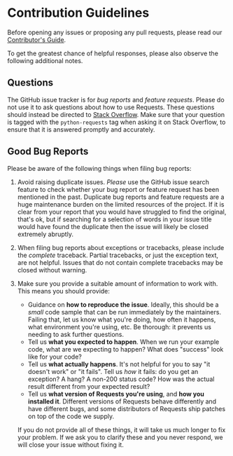 # Contribution Guidelines

Before opening any issues or proposing any pull requests, please read our
[Contributor's Guide](https://requests.readthedocs.io/en/latest/dev/contributing/).

To get the greatest chance of helpful responses, please also observe the
following additional notes.

## Questions

The GitHub issue tracker is for _bug reports_ and _feature requests_. Please do
not use it to ask questions about how to use Requests. These questions should
instead be directed to [Stack Overflow](https://stackoverflow.com/). Make sure
that your question is tagged with the `python-requests` tag when asking it on
Stack Overflow, to ensure that it is answered promptly and accurately.

## Good Bug Reports

Please be aware of the following things when filing bug reports:

1. Avoid raising duplicate issues. _Please_ use the GitHub issue search feature
   to check whether your bug report or feature request has been mentioned in the
   past. Duplicate bug reports and feature requests are a huge maintenance
   burden on the limited resources of the project. If it is clear from your
   report that you would have struggled to find the original, that's ok, but if
   searching for a selection of words in your issue title would have found the
   duplicate then the issue will likely be closed extremely abruptly.
2. When filing bug reports about exceptions or tracebacks, please include the
   _complete_ traceback. Partial tracebacks, or just the exception text, are not
   helpful. Issues that do not contain complete tracebacks may be closed without
   warning.
3. Make sure you provide a suitable amount of information to work with. This
   means you should provide:

   - Guidance on **how to reproduce the issue**. Ideally, this should be a
     _small_ code sample that can be run immediately by the maintainers. Failing
     that, let us know what you're doing, how often it happens, what environment
     you're using, etc. Be thorough: it prevents us needing to ask further
     questions.
   - Tell us **what you expected to happen**. When we run your example code,
     what are we expecting to happen? What does "success" look like for your
     code?
   - Tell us **what actually happens**. It's not helpful for you to say "it
     doesn't work" or "it fails". Tell us _how_ it fails: do you get an
     exception? A hang? A non-200 status code? How was the actual result
     different from your expected result?
   - Tell us **what version of Requests you're using**, and **how you installed
     it**. Different versions of Requests behave differently and have different
     bugs, and some distributors of Requests ship patches on top of the code we
     supply.

   If you do not provide all of these things, it will take us much longer to fix
   your problem. If we ask you to clarify these and you never respond, we will
   close your issue without fixing it.
